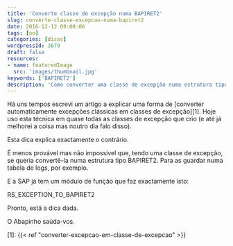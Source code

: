 ```yaml
---
title: 'Converte classe de excepção numa BAPIRET2'
slug: converte-classe-excepcao-numa-bapiret2
date: 2016-12-12 09:00:06
tags: [oo]
categories: [dicas]
wordpressId: 3679
draft: false
resources:
- name: featuredImage
  src: 'images/thumbnail.jpg'
keywords: ['BAPIRET2']
description: 'Como converter uma classe de excepção numa estrutura tipo BAPIRET2 para, por exemplo, poder adicioná-la a uma tabela de logs.'
---
```

Há uns tempos escrevi um artigo a explicar uma forma de [converter automaticamente excepções clássicas em classes de excepção][1]. Hoje uso esta técnica em quase todas as classes de excepção que crio (e até já melhorei a coisa mas noutro dia falo disso).

Esta dica explica exactamente o contrário.

<!--more-->

É menos provável mas não impossível que, tendo uma classe de excepção, se queria convertê-la numa estrutura tipo BAPIRET2. Para as guardar numa tabela de logs, por exemplo.

E a SAP já tem um módulo de função que faz exactamente isto:

RS_EXCEPTION_TO_BAPIRET2

Pronto, está a dica dada.

O Abapinho saúda-vos.

   [1]: {{< ref "converter-excepcao-em-classe-de-excepcao" >}}
